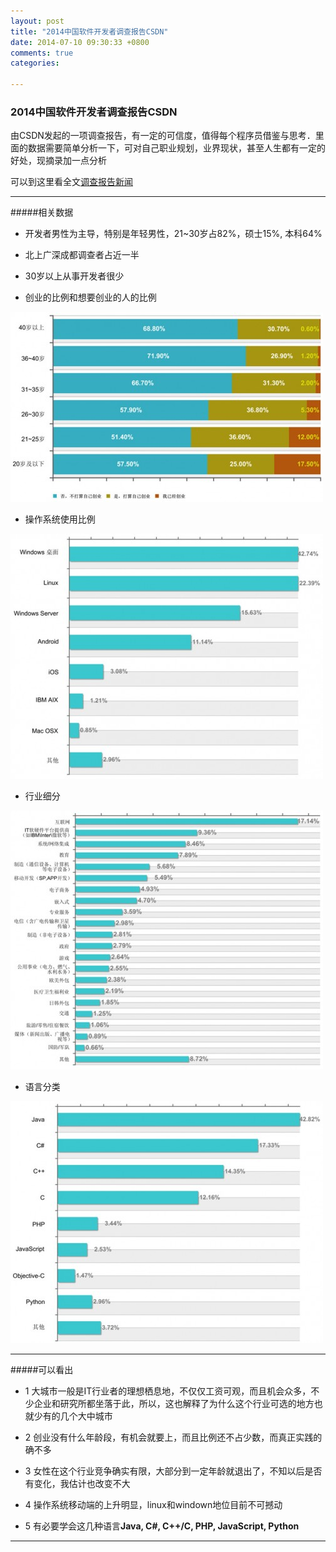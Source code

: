 ```yaml
---
layout: post
title: "2014中国软件开发者调查报告CSDN"
date: 2014-07-10 09:30:33 +0800
comments: true
categories: 

---
```


### 2014中国软件开发者调查报告CSDN
由CSDN发起的一项调查报告，有一定的可信度，值得每个程序员借鉴与思考．里面的数据需要简单分析一下，可对自己职业规划，业界现状，甚至人生都有一定的好处，现摘录加一点分析

可以到这里看全文[调查报告新闻](http://www.csdn.net/article/2014-07-02/2820493?utm_source=tuicool)

<!--more-->

---


#####相关数据

- 开发者男性为主导，特别是年轻男性，21~30岁占82%，硕士15%, 本科64%

- 北上广深成都调查者占近一半

- 30岁以上从事开发者很少

- 创业的比例和想要创业的人的比例


![创业](/images/baogao1.jpg)


- 操作系统使用比例


![操作系统](/images/baogao2.jpg)


- 行业细分


![行业](/images/baogao3.jpg)


- 语言分类


![语言](/images/baogao4.jpg)


---


#####可以看出

- 1 大城市一般是IT行业者的理想栖息地，不仅仅工资可观，而且机会众多，不少企业和研究所都坐落于此，所以，这也解释了为什么这个行业可选的地方也就少有的几个大中城市

- 2 创业没有什么年龄段，有机会就要上，而且比例还不占少数，而真正实践的确不多 

- 3 女性在这个行业竞争确实有限，大部分到一定年龄就退出了，不知以后是否有变化，我估计也改变不大

- 4 操作系统移动端的上升明显，linux和windown地位目前不可撼动

- 5 有必要学会这几种语言**Java, C#, C++/C, PHP, JavaScript, Python**

---

